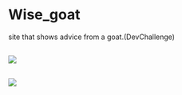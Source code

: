 # Wise_goat
site that shows advice from a goat.(DevChallenge)

##

 <img src = "desing/1.jpeg">
  
##

 <img src = "desing/2.jpeg">
